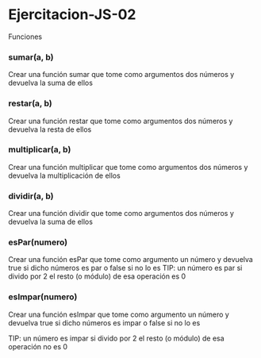 # Ejercitacion-JS-02
Funciones

<h3>sumar(a, b)</h3>
Crear una función sumar que tome como argumentos dos números y devuelva la suma de ellos

<h3>restar(a, b)</h3>
Crear una función restar que tome como argumentos dos números y devuelva la resta de ellos


<h3>multiplicar(a, b)</h3>
Crear una función multiplicar que tome como argumentos dos números y devuelva la multiplicación de ellos

<h3>dividir(a, b)</h3>
Crear una función dividir que tome como argumentos dos números y devuelva la suma de ellos

<h3>esPar(numero)</h3>
Crear una función esPar que tome como argumento un número y devuelva true si dicho números es par o false si no lo es
TIP: un número es par si divido por 2 el resto (o módulo) de esa operación es 0


<h3>esImpar(numero)</h3>
Crear una función esImpar que tome como argumento un número y devuelva true si dicho números es impar o false si no lo es

TIP: un número es impar si divido por 2 el resto (o módulo) de esa operación no es 0
